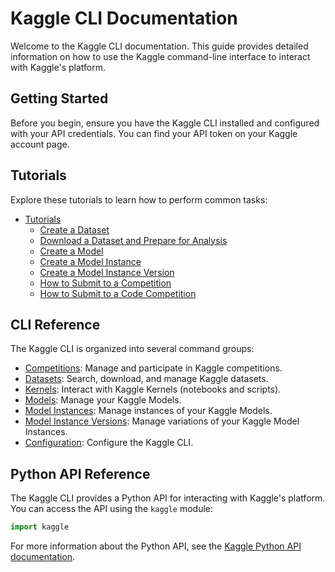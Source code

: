 # Kaggle CLI Documentation

Welcome to the Kaggle CLI documentation. This guide provides detailed information on how to use the Kaggle command-line interface to interact with Kaggle's platform.

## Getting Started

Before you begin, ensure you have the Kaggle CLI installed and configured with your API credentials. You can find your API token on your Kaggle account page.

## Tutorials

Explore these tutorials to learn how to perform common tasks:

*   [Tutorials](./tutorials.html)
    *   [Create a Dataset](./tutorials.html#tutorial-create-a-dataset)
    *   [Download a Dataset and Prepare for Analysis](./tutorials.html#tutorial-download-a-dataset-and-prepare-for-analysis)
    *   [Create a Model](./tutorials.html#tutorial-create-a-model)
    *   [Create a Model Instance](./tutorials.html#tutorial-create-a-model-instance)
    *   [Create a Model Instance Version](./tutorials.html#tutorial-create-a-model-instance-version)
    *   [How to Submit to a Competition](./tutorials.html#tutorial-how-to-submit-to-a-competition)
    *   [How to Submit to a Code Competition](./tutorials.html#tutorial-how-to-submit-to-a-code-competition)

## CLI Reference

The Kaggle CLI is organized into several command groups:

*   [Competitions](./competitions.html): Manage and participate in Kaggle competitions.
*   [Datasets](./datasets.html): Search, download, and manage Kaggle datasets.
*   [Kernels](./kernels.html): Interact with Kaggle Kernels (notebooks and scripts).
*   [Models](./models.html): Manage your Kaggle Models.
*   [Model Instances](./model_instances.html): Manage instances of your Kaggle Models.
*   [Model Instance Versions](./model_instance_versions.html): Manage variations of your Kaggle Model Instances.
*   [Configuration](./configuration.html): Configure the Kaggle CLI.

## Python API Reference

The Kaggle CLI provides a Python API for interacting with Kaggle's platform. You can access the API using the `kaggle` module:

```python
import kaggle
```

For more information about the Python API, see the
<a href="./api/kaggle.api.kaggle_api_extended.html" target="_blank" rel="alternate">Kaggle Python API documentation</a>.